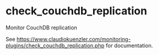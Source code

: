 # check_couchdb_replication
Monitor CouchDB replication

See https://www.claudiokuenzler.com/monitoring-plugins/check_couchdb_replication.php for documentation.
